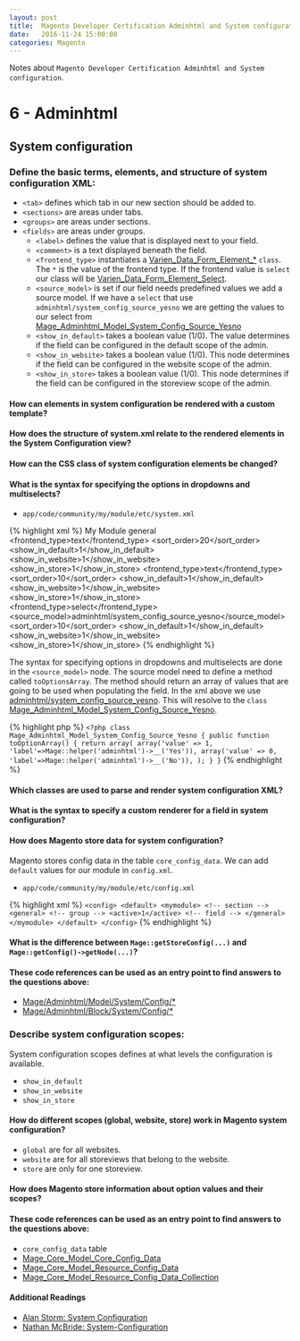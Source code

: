 ```yaml
---
layout: post
title:  Magento Developer Certification Adminhtml and System configuration
date:   2016-11-24 15:00:00
categories: Magento
---
```


Notes about `Magento Developer Certification Adminhtml and System configuration`.

6 - Adminhtml
====================

System configuration
--------------------

### Define the basic terms, elements, and structure of system configuration XML:

* `<tab>` defines which tab in our new section should be added to.
* `<sections>` are areas under tabs.
* `<groups>` are areas under sections.
* `<fields>` are areas under groups.
  * `<label>` defines the value that is displayed next to your field.
  * `<comment>` is a text displayed beneath the field.
  * `<frontend_type>` instantiates a [Varien_Data_Form_Element_*][Varien_Data_Form_Element_] `class`. The `*` is the value of the frontend type. If the frontend value is `select` our class will be [Varien_Data_Form_Element_Select][Varien_Data_Form_Element_Select].
  * `<source_model>` is set if our field needs predefined values we add a source model. If we have a `select` that use `adminhtml/system_config_source_yesno` we are getting the values to our select from [Mage_Adminhtml_Model_System_Config_Source_Yesno][Mage_Adminhtml_Model_System_Config_Source_Yesno]
  * `<show_in_default>` takes a boolean value (1/0). The value determines if the field can be configured in the default scope of the admin.
  * `<show_in_website>` takes a boolean value (1/0). This node determines if the field can be configured in the website scope of the admin.
  * `<show_in_store>` takes a boolean value (1/0). This node determines if the field can be configured in the storeview scope of the admin.

#### How can elements in system configuration be rendered with a custom template?



#### How does the structure of system.xml relate to the rendered elements in the System Configuration view?

#### How can the CSS class of system configuration elements be changed?

#### What is the syntax for specifying the options in dropdowns and multiselects?

* `app/code/community/my/module/etc/system.xml`

{% highlight xml %}
<config>
 <sections>
  <mymodule translate="label" module="mymodule">
   <label>My Module</label>
   <tab>general</tab>
   <frontend_type>text</frontend_type>
   <sort_order>20</sort_order>
   <show_in_default>1</show_in_default>
   <show_in_website>1</show_in_website>
   <show_in_store>1</show_in_store>
   <groups>
    <general translate="label">
     <label><![CDATA[General]]></label>
     <frontend_type>text</frontend_type>
     <sort_order>10</sort_order>
     <show_in_default>1</show_in_default>
     <show_in_website>1</show_in_website>
     <show_in_store>1</show_in_store>
     <fields>
      <active translate="label comment">
       <label><![CDATA[Enable My Module]]></label>
       <comment><![CDATA[This is some module]]></comment>
       <frontend_type>select</frontend_type>
       <source_model>adminhtml/system_config_source_yesno</source_model>
       <sort_order>10</sort_order>
       <show_in_default>1</show_in_default>
       <show_in_website>1</show_in_website>
       <show_in_store>1</show_in_store>
      </active>
     </fields>
    </general>
   </groups>
  </mymodule>
 </sections>
</config>
{% endhighlight %}

The syntax for specifying options in dropdowns and multiselects are done in the `<source_model>` node. The source model need to define a method called `toOptionsArray`. The method should return an array of values that are going to be used when populating the field. In the xml above we use [adminhtml/system_config_source_yesno][Mage_Adminhtml_Model_System_Config_Source_Yesno]. This will resolve to the `class` [Mage_Adminhtml_Model_System_Config_Source_Yesno][Mage_Adminhtml_Model_System_Config_Source_Yesno].

{% highlight php %}
`<?php
class Mage_Adminhtml_Model_System_Config_Source_Yesno
{
 public function toOptionArray()
 {
  return array(
   array('value' => 1, 'label'=>Mage::helper('adminhtml')->__('Yes')),
   array('value' => 0, 'label'=>Mage::helper('adminhtml')->__('No')),
  );
 }
}`
{% endhighlight %}

#### Which classes are used to parse and render system configuration XML?

#### What is the syntax to specify a custom renderer for a field in system configuration?

#### How does Magento store data for system configuration?

Magento stores config data in the table `core_config_data`. We can add `default` values for our module in `config.xml`.

* `app/code/community/my/module/etc/config.xml`

{% highlight xml %}
`<config>
 <default>
  <mymodule> <!-- section -->
    <general> <!-- group -->
      <active>1</active> <!-- field -->
    </general>
  </mymodule>
 </default>
</config>`
{% endhighlight %}

#### What is the difference between `Mage::getStoreConfig(...)` and `Mage::getConfig()->getNode(...)`?

#### These code references can be used as an entry point to find answers to the questions above:

* [Mage/Adminhtml/Model/System/Config/*][Mage/Adminhtml/Model/System/Config/]
* [Mage/Adminhtml/Block/System/Config/*][Mage/Adminhtml/Block/System/Config/]

### Describe system configuration scopes:

System configuration scopes defines at what levels the configuration is available.

* `show_in_default`
* `show_in_website`
* `show_in_store`

#### How do different scopes (global, website, store) work in Magento system configuration?

* `global` are for all websites.
* `website` are for all storeviews that belong to the website.
* `store` are only for one storeview.

#### How does Magento store information about option values and their scopes?

#### These code references can be used as an entry point to find answers to the questions above:

* `core_config_data` table
* [Mage_Core_Model_Core_Config_Data][Mage_Core_Model_Core_Config_Data]
* [Mage_Core_Model_Resource_Config_Data][Mage_Core_Model_Resource_Config_Data]
* [Mage_Core_Model_Resource_Config_Data_Collection][Mage_Core_Model_Resource_Config_Data_Collection]

#### Additional Readings

* [Alan Storm: System Configuration][alanstorm.system_configuration]
* [Nathan McBride: System-Configuration][brideo.system-configuration]



[alanstorm.system_configuration]:http://alanstorm.com/custom_magento_system_configuration/
[brideo.system-configuration]:http://brideo.co.uk/magento-certification-notes/adminhtml/System-Configuration/



[Mage/Adminhtml/Model/System/Config/]:https://github.com/AndersWik/Magento-1x/tree/master/app/code/core/Mage/Adminhtml/Model/System/Config

[Mage/Adminhtml/Block/System/Config/]:https://github.com/AndersWik/Magento-1x/tree/master/app/code/core/Mage/Adminhtml/Block/System/Config

[Mage_Adminhtml_Model_System_Config_Source_Yesno]:https://github.com/AndersWik/Magento-1x/blob/master/app/code/core/Mage/Adminhtml/Model/System/Config/Source/Yesno.php

[Mage_Core_Model_Core_Config_Data]:https://github.com/AndersWik/Magento-1x/blob/master/app/code/core/Mage/Core/Model/Config/Data.php

[Mage_Core_Model_Resource_Config_Data]:https://github.com/AndersWik/Magento-1x/blob/master/app/code/core/Mage/Core/Model/Resource/Config/Data.php

[Mage_Core_Model_Resource_Config_Data_Collection]:https://github.com/AndersWik/Magento-1x/blob/master/app/code/core/Mage/Core/Model/Resource/Config/Data/Collection.php



[Varien_Data_Form_Element_Abstract]:https://github.com/AndersWik/Magento-1x/blob/master/lib/Varien/Data/Form/Element/Abstract.php

[Varien_Data_Form_Element_Select]:https://github.com/AndersWik/Magento-1x/blob/master/lib/Varien/Data/Form/Element/Select.php


[Varien_Data_Form_Element_]:https://github.com/AndersWik/Magento-1x/tree/master/lib/Varien/Data/Form/Element/
